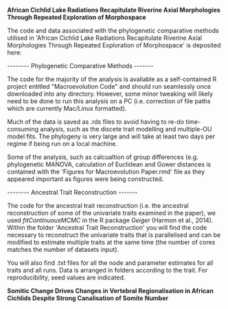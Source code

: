 
**African Cichlid Lake Radiations Recapitulate Riverine Axial Morphologies Through Repeated Exploration of Morphospace**

The code and data associated with the phylogenetic comparative methods utilised in 'African Cichlid Lake Radiations Recapitulate Riverine Axial Morphologies Through Repeated Exploration of Morphospace' is deposited here:

-------- Phylogenetic Comparative Methods -------

The code for the majority of the analysis is avaliable as a self-contained R project entitled "Macroevolution Code" and should run seamlessly once downloaded into any directory. However, some minor tweaking will likely need to be done to run this analysis on a PC (i.e. correction of file paths which are currently Mac/Linux formatted).

Much of the data is saved as .rds files to avoid having to re-do time-consuming analysis, such as the discete trait modelling and multiple-OU model fits. The phylogeny is very large and will take at least two days per regime if being run on a local machine.

Some of the analysis, such as calcualtion of group differences (e.g. phylogenetic MANOVA, calculation of Euclidean and Gower distances is contained with the 'Figures for Macroevolution Paper.rmd' file as they appeared important as figures were being constructed. 

-------- Ancestral Trait Reconstruction -------

The code for the ancestral trait reconstruction (i.e. the ancestral reconstruction of some of the univariate traits examined in the paper), we used _fitContinuousMCMC_ in the R package _Geiger_ (Harmon et al., 2014). Within the folder 'Ancestral Trait Reconstruction' you will find the code necessary to reconstruct the univariate traits that is parallelised and can be modified to estimate multiple traits at the same time (the number of cores matches the number of datasets input). 

You will also find .txt files for all the node and parameter estimates for all traits and all runs. Data is arranged in folders according to the trait. For reproducibility, seed values are indicated. 

**Somitic Change Drives Changes in Vertebral Regionalisation in African Cichlids Despite Strong Canalisation of Somite Number**





